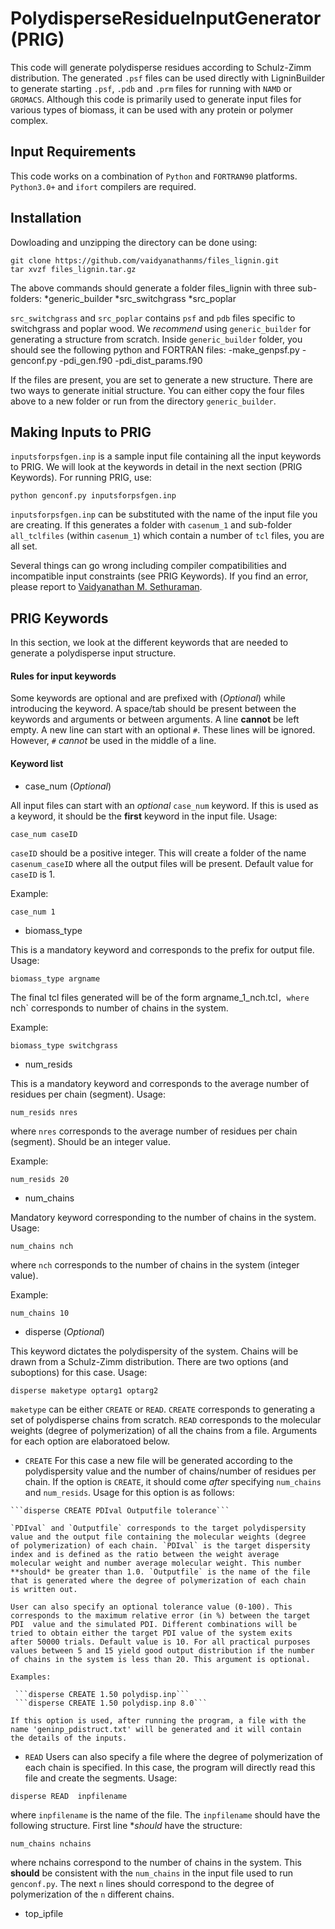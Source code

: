 # PolydisperseResidueInputGenerator (PRIG)

This code will generate polydisperse residues according to Schulz-Zimm
distribution. The generated `.psf` files can be used directly with
LigninBuilder to generate starting `.psf`, `.pdb` and `.prm` files for
running with `NAMD` or `GROMACS`. Although this code is primarily used
to generate input files for various types of biomass, it can be used
with any protein or polymer complex. 

## Input Requirements

This code works on a combination of `Python` and `FORTRAN90`
platforms. `Python3.0+` and `ifort` compilers are required.

## Installation

Dowloading and unzipping the directory can be done using:
```
git clone https://github.com/vaidyanathanms/files_lignin.git
tar xvzf files_lignin.tar.gz
```

The above commands should generate a folder files_lignin with three
sub-folders:
*generic_builder
*src_switchgrass
*src_poplar

`src_switchgrass` and `src_poplar` contains `psf` and `pdb` files
specific to switchgrass and poplar wood. We *recommend* using
`generic_builder` for generating a structure from scratch. Inside
`generic_builder` folder, you should see the following python and
FORTRAN files:
-make_genpsf.py
-genconf.py
-pdi_gen.f90
-pdi_dist_params.f90

If the files are present, you are set to generate a new structure.
There are two ways to generate initial structure. You can either copy
the four files above to a new folder or run from the directory
`generic_builder`. 

## Making Inputs to PRIG

`inputsforpsfgen.inp` is a sample input file containing all the input
keywords to PRIG. We will look at the keywords in detail in the next
section (PRIG Keywords). For running PRIG, use:

```python genconf.py inputsforpsfgen.inp```

`inputsforpsfgen.inp` can be substituted with the name of the input
file you are creating. If this generates a folder with `casenum_1` and
sub-folder `all_tclfiles` (within `casenum_1`) which contain a number
of `tcl` files, you are all set. 

Several things can go wrong including compiler compatibilities and
incompatible input constraints (see PRIG Keywords). If you find an
error, please report to [Vaidyanathan M. Sethuraman](v0e@ornl.gov).

## PRIG Keywords

In this section, we look at the different keywords that are needed to
generate a polydisperse input structure. 

#### Rules for input keywords
Some keywords are optional and are prefixed with (*Optional*) while
introducing the keyword. A space/tab should be present between the
keywords and arguments or between arguments. A line **cannot** be left
empty. A new line can start with an optional `#`. These lines will be
ignored. However, `#` *cannot* be used in the middle of a line.

#### Keyword list

* case_num (*Optional*)

All input files can start with an *optional* `case_num` keyword. If
this is used as a keyword, it should be the **first** keyword in the
input file. Usage:

```case_num caseID```

`caseID` should be a positive integer. This will create a folder of the
name `casenum_caseID` where all the output files will be
present. Default value for `caseID` is 1.


Example:

```case_num 1```


* biomass_type

This is a mandatory keyword and corresponds to the prefix for output
file. Usage: 

```biomass_type argname```

The final tcl files generated will be of the form argname_1_nch.tcl`,
where `nch` corresponds to number of chains in the system.


Example:

```biomass_type switchgrass```


* num_resids

This is a mandatory keyword and corresponds to the average number of
residues per chain (segment). Usage:

```num_resids nres```

where `nres` corresponds to the average number of residues per chain
(segment). Should be an integer value.


Example:

```num_resids 20```


* num_chains

Mandatory keyword corresponding to the number of chains in the
system. Usage:

```num_chains nch```

where `nch` corresponds to the number of chains in the system (integer
value). 

Example:

```num_chains 10```

* disperse (*Optional*)

This keyword dictates the polydispersity of the system. Chains will be
drawn from a Schulz-Zimm distribution. There are two options (and
suboptions) for this case. Usage:

```disperse maketype optarg1 optarg2```

`maketype` can be either `CREATE` or `READ`. `CREATE` corresponds to
generating a set of polydisperse chains from scratch. `READ`
corresponds to the molecular weights (degree of polymerization) of all
the chains from a file. Arguments for each option are elaboratoed
below.

   * `CREATE` 
    For this case a new file will be generated according to the
    polydispersity value and the number of chains/number of residues
    per chain. If the option is `CREATE`, it should come *after*
    specifying `num_chains` and `num_resids`. Usage for this option is
    as follows:

    ```disperse CREATE PDIval Outputfile tolerance```

    `PDIval` and `Outputfile` corresponds to the target polydispersity
    value and the output file containing the molecular weights (degree
    of polymerization) of each chain. `PDIval` is the target dispersity
    index and is defined as the ratio between the weight average
    molecular weight and number average molecular weight. This number
    **should* be greater than 1.0. `Outputfile` is the name of the file
    that is generated where the degree of polymerization of each chain
    is written out.

    User can also specify an optional tolerance value (0-100). This
    corresponds to the maximum relative error (in %) between the target
    PDI  value and the simulated PDI. Different combinations will be
    tried to obtain either the target PDI value of the system exits
    after 50000 trials. Default value is 10. For all practical purposes
    values between 5 and 15 yield good output distribution if the number
    of chains in the system is less than 20. This argument is optional.
  
    Examples:

     ```disperse CREATE 1.50 polydisp.inp```
     ```disperse CREATE 1.50 polydisp.inp 8.0```

    If this option is used, after running the program, a file with the
    name 'geninp_pdistruct.txt' will be generated and it will contain
    the details of the inputs.

  * `READ`
  Users can also specify a file where the degree of polymerization of
  each chain is specified. In this case, the program will directly
  read this file and create the segments. Usage:

  ```disperse READ  inpfilename```

  where `inpfilename` is the name of the file. The `inpfilename`
  should have the following structure. First line **should* have the
  structure: 

  ```num_chains nchains```

  where nchains correspond to the number of chains in the system. This
  **should** be consistent with the `num_chains` in the input file
  used to run `genconf.py`. The next `n` lines should correspond to
  the degree of polymerization of the `n` different chains.

* top_ipfile






